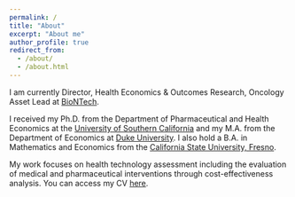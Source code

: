 ```yaml
---
permalink: /
title: "About"
excerpt: "About me"
author_profile: true
redirect_from: 
  - /about/
  - /about.html
---
```


I am currently Director, Health Economics & Outcomes Research, Oncology Asset Lead at [BioNTech](https://www.biontech.com/int/en/home.html). 

I received my Ph.D. from the Department of Pharmaceutical and Health Economics at the [University of Southern California](https://healthpolicy.usc.edu/) and my M.A. from the Department of Economics at [Duke University](https://econ.duke.edu/). I also hold a B.A. in Mathematics and Economics from the [California State University, Fresno](https://www.csufresno.edu/). 

My work focuses on health technology assessment including the evaluation of medical and pharmaceutical interventions through cost-effectiveness analysis. You can access my CV [here](http://bit.ly/jonsal-cv).
